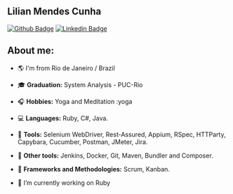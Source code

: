 ## Lilian Mendes Cunha
[![Github Badge](https://img.shields.io/badge/-Github-000?style=flat-square&logo=Github&logoColor=white&link=https://github.com/liliancunha)](https://github.com/liliancunha)
[![Linkedin Badge](https://img.shields.io/badge/-LinkedIn-blue?style=flat-square&logo=Linkedin&logoColor=white&link=https://www.linkedin.com/in/lilianmendes2406)](https://www.linkedin.com/in/lilianmendes2406)


## About me: 

- :earth_americas: I'm from Rio de Janeiro / Brazil
- :mortar_board: **Graduation:** System Analysis - PUC-Rio
- :headphones: **Hobbies:** Yoga and Meditation :yoga
- :computer: **Languages:** Ruby, C#, Java.
- :wrench: **Tools:** Selenium WebDriver, Rest-Assured, Appium, RSpec, HTTParty, Capybara, Cucumber, Postman, JMeter, Jira.
- :hammer: **Other tools:** Jenkins, Docker, Git, Maven, Bundler and Composer.
- :bookmark_tabs: **Frameworks and Methodologies:** Scrum, Kanban.


- 🔭 I’m currently working on Ruby


<!--
**liliancunha/liliancunha** is a ✨ _special_ ✨ repository because its `README.md` (this file) appears on your GitHub profile.

Here are some ideas to get you started:

- 🔭 I’m currently working on ...
- 🌱 I’m currently learning ...
- 👯 I’m looking to collaborate on ...
- 🤔 I’m looking for help with ...
- 💬 Ask me about ...
- 📫 How to reach me: ...
- 😄 Pronouns: ...
- ⚡ Fun fact: ...
-->
